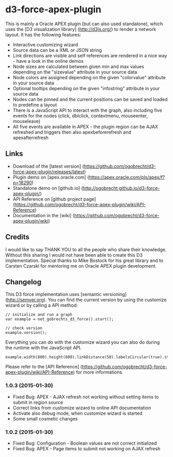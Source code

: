 # d3-force-apex-plugin

This is mainly a Oracle APEX plugin (but can also used standalone), which uses the [D3 visualization library] (http://d3js.org/) to render a network layout. It has the following features:

  * Interactive customizing wizard
  * Source data can be a XML or JSON string
  * Link directions are visible and self references are rendered in a nice way - have a look in the online demos
  * Node sizes are calculated between given min and max values depending on the "sizevalue" attribute in your source data
  * Node colors are assigned depending on the given "colorvalue" attribute in your source data
  * Optional tooltips depending on the given "infostring" attribute in your source data
  * Nodes can be pinned and the current positions can be saved and loaded to predefine a layout
  * There is a JavaScript API to interact with the graph, also including five events for the nodes (click, dblclick, contextmenu, mouseenter, mouseleave)
  * All five events are available in APEX - the plugin region can be AJAX refreshed and triggers then also apexbeforerefresh and apexafterrefresh

## Links

  * Download of the [latest version] (https://github.com/ogobrecht/d3-force-apex-plugin/releases/latest)
  * Plugin demo on [apex.oracle.com] (https://apex.oracle.com/pls/apex/f?p=18290)
  * Standalone demo on [github.io] (http://ogobrecht.github.io/d3-force-apex-plugin/)
  * API Reference on [github project page] (https://github.com/ogobrecht/d3-force-apex-plugin/wiki/API-Reference)
  * Documentation in the [wiki] (https://github.com/ogobrecht/d3-force-apex-plugin/wiki)

## Credits

I would like to say THANK YOU to all the people who share their knowledge. Without this sharing I would not have been able
to create this D3 implementation. Special thanks to Mike Bostock for his great library and to Carsten Czarski for mentoring
me on Oracle APEX plugin development.

## Changelog

This D3 force implementation uses [semantic versioning] (http://semver.org).
You can find the current version by using the customize wizard or by calling a API method:

    // initialize and run a graph
    var example = net_gobrechts_d3_force().start();

    // check version
    example.version();

Everything you can do with the customize wizard you can also do during the runtime with the JavaScript API.

    example.width(800).height(600).linkDistance(50).labelsCircular(true).start();

Please refer to the [API Reference] (https://github.com/ogobrecht/d3-force-apex-plugin/wiki/API-Reference)
for more informations.

### 1.0.3 (2015-01-30)

* Fixed Bug: APEX - AJAX refresh not working without setting items to submit in region source
* Correct links from customize wizard to online API documentation
* Activate also debug mode, when customize wizard is started
* Some small cosmetic changes

### 1.0.2 (2015-01-30)

* Fixed Bug: Configuration - Boolean values are not correct initialized
* Fixed Bug: APEX - Page items to submit not working on AJAX refresh
